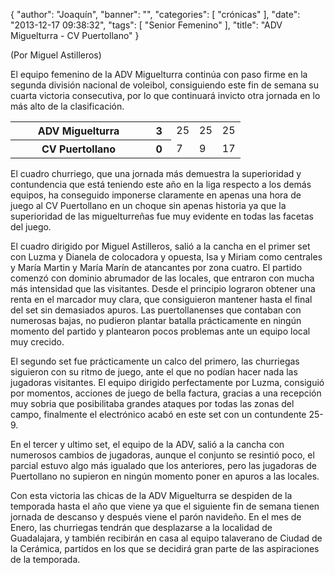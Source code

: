 {
  "author": "Joaquín", 
  "banner": "", 
  "categories": [
    "crónicas"
  ], 
  "date": "2013-12-17 09:38:32", 
  "tags": [
    "Senior Femenino"
  ], 
  "title": "ADV Miguelturra - CV Puertollano"
}

(Por Miguel Astilleros)

El equipo femenino de la ADV Miguelturra continúa con paso firme en la segunda división nacional de voleibol, consiguiendo este fin de semana su cuarta victoria consecutiva, por lo que continuará invicto otra jornada en lo más alto de la clasificación. 

<table>
  <tr>
    <th width="*">ADV Miguelturra</th><th>3</th>
    <td width="10%">25</td>
    <td width="10%">25</td>
    <td width="10%">25</td>
  </tr>
  <tr>
    <th>CV Puertollano</th><th>0</th>
    <td width="10%">7</td>
    <td width="10%">9</td>
    <td width="10%">17</td>
  </tr>
</table>

El cuadro churriego, que una jornada más demuestra la superioridad y contundencia que está teniendo este año en la liga respecto a los demás equipos, ha conseguido imponerse claramente en apenas una hora de juego al CV Puertollano en un choque sin apenas historia ya que la superioridad de las miguelturreñas fue muy evidente en todas las facetas del juego.

El cuadro dirigido por Miguel Astilleros, salió a la cancha en el primer set con Luzma y Dianela de colocadora y opuesta, Isa y Miriam como centrales y María Martin y María Marín de atancantes por zona cuatro. El partido comenzó con dominio abrumador de las locales, que entraron con mucha más intensidad que las visitantes. Desde el principio lograron obtener una renta en el marcador muy clara, que consiguieron mantener hasta el final del set sin demasiados apuros. Las puertollanenses que contaban con numerosas bajas, no pudieron plantar batalla prácticamente en ningún momento del partido y plantearon pocos problemas ante un equipo local muy crecido. 

El segundo set fue prácticamente un calco del primero, las churriegas siguieron con su ritmo de juego, ante el que no podían hacer nada las jugadoras visitantes. El equipo dirigido perfectamente por Luzma, consiguió por momentos, acciones de juego de bella factura, gracias a una recepción muy sobria que posibilitaba grandes ataques por todas las zonas del campo, finalmente el electrónico acabó en este set con un contundente 25-9.

En el tercer y ultimo set, el equipo de la ADV, salió a la cancha con numerosos cambios de jugadoras, aunque el conjunto se resintió poco, el parcial estuvo algo más igualado que los anteriores, pero las jugadoras de Puertollano no supieron en ningún momento poner en apuros a las locales.

Con esta victoria las chicas de la ADV Miguelturra se despiden de la temporada hasta el año que viene ya que el siguiente fin de semana tienen jornada de descanso y después viene el parón navideño. En el mes de Enero, las churriegas tendrán que desplazarse a la localidad de Guadalajara, y también recibirán en casa al equipo talaverano de Ciudad de la Cerámica, partidos en los que se decidirá gran parte de las aspiraciones de la temporada.


